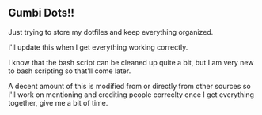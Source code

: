 ## Gumbi Dots!!

Just trying to store my dotfiles and keep everything organized.

I'll update this when I get everything working correctly.

I know that the bash script can be cleaned up quite a bit, but I am very new to bash scripting so that'll come later.

A decent amount of this is modified from or directly from other sources so I'll work on mentioning and crediting people correclty once I get everything together, give me a bit of time.
